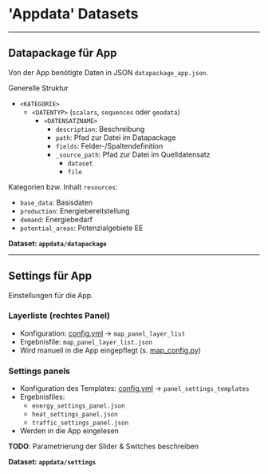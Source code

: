 # 'Appdata' Datasets 

------------------------------
## Datapackage für App

Von der App benötigte Daten in JSON `datapackage_app.json`.

Generelle Struktur
- `<KATEGORIE>`
  - `<DATENTYP>` (`scalars`, `sequences` oder `geodata`)
    - `<DATENSATZNAME>`
      - `description`: Beschreibung
      - `path`: Pfad zur Datei im Datapackage
      - `fields`: Felder-/Spaltendefinition
      - `_source_path`: Pfad zur Datei im Quelldatensatz
        - `dataset`
        - `file`

Kategorien bzw. Inhalt `resources`:
- `base_data`: Basisdaten
- `production`: Energiebereitstellung
- `demand`: Energiebedarf
- `potential_areas`: Potenzialgebiete EE

**Dataset: `appdata/datapackage`**


------------------------------
## Settings für App

Einstellungen für die App.

### Layerliste (rechtes Panel)

- Konfiguration: [config.yml](config.yml) -> `map_panel_layer_list`
- Ergebnisfile: `map_panel_layer_list.json`
- Wird manuell in die App eingepflegt (s. [map_config.py](https://github.com/rl-institut-private/digiplan/blob/dev/digiplan/map/map_config.py))

### Settings panels

- Konfiguration des Templates: [config.yml](config.yml) -> `panel_settings_templates`
- Ergebnisfiles:
  - `energy_settings_panel.json`
  - `heat_settings_panel.json`
  - `traffic_settings_panel.json`
- Werden in die App eingelesen

**TODO**: Parametrierung der Slider & Switches beschreiben

**Dataset: `appdata/settings`**


